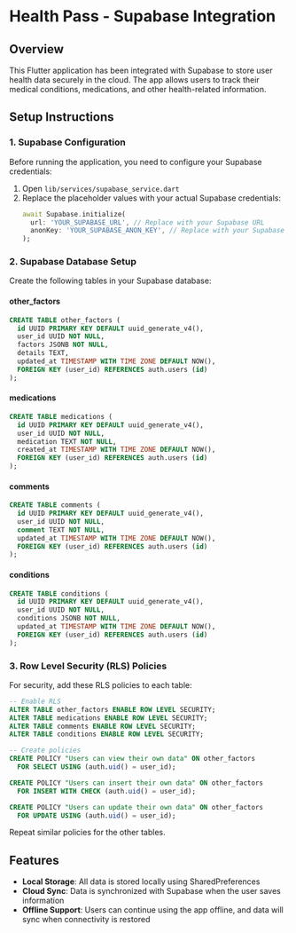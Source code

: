 # Health Pass - Supabase Integration

## Overview
This Flutter application has been integrated with Supabase to store user health data securely in the cloud. The app allows users to track their medical conditions, medications, and other health-related information.

## Setup Instructions

### 1. Supabase Configuration

Before running the application, you need to configure your Supabase credentials:

1. Open `lib/services/supabase_service.dart`
2. Replace the placeholder values with your actual Supabase credentials:
   ```dart
   await Supabase.initialize(
     url: 'YOUR_SUPABASE_URL', // Replace with your Supabase URL
     anonKey: 'YOUR_SUPABASE_ANON_KEY', // Replace with your Supabase anon key
   );
   ```

### 2. Supabase Database Setup

Create the following tables in your Supabase database:

#### other_factors
```sql
CREATE TABLE other_factors (
  id UUID PRIMARY KEY DEFAULT uuid_generate_v4(),
  user_id UUID NOT NULL,
  factors JSONB NOT NULL,
  details TEXT,
  updated_at TIMESTAMP WITH TIME ZONE DEFAULT NOW(),
  FOREIGN KEY (user_id) REFERENCES auth.users (id)
);
```

#### medications
```sql
CREATE TABLE medications (
  id UUID PRIMARY KEY DEFAULT uuid_generate_v4(),
  user_id UUID NOT NULL,
  medication TEXT NOT NULL,
  created_at TIMESTAMP WITH TIME ZONE DEFAULT NOW(),
  FOREIGN KEY (user_id) REFERENCES auth.users (id)
);
```

#### comments
```sql
CREATE TABLE comments (
  id UUID PRIMARY KEY DEFAULT uuid_generate_v4(),
  user_id UUID NOT NULL,
  comment TEXT NOT NULL,
  updated_at TIMESTAMP WITH TIME ZONE DEFAULT NOW(),
  FOREIGN KEY (user_id) REFERENCES auth.users (id)
);
```

#### conditions
```sql
CREATE TABLE conditions (
  id UUID PRIMARY KEY DEFAULT uuid_generate_v4(),
  user_id UUID NOT NULL,
  conditions JSONB NOT NULL,
  updated_at TIMESTAMP WITH TIME ZONE DEFAULT NOW(),
  FOREIGN KEY (user_id) REFERENCES auth.users (id)
);
```

### 3. Row Level Security (RLS) Policies

For security, add these RLS policies to each table:

```sql
-- Enable RLS
ALTER TABLE other_factors ENABLE ROW LEVEL SECURITY;
ALTER TABLE medications ENABLE ROW LEVEL SECURITY;
ALTER TABLE comments ENABLE ROW LEVEL SECURITY;
ALTER TABLE conditions ENABLE ROW LEVEL SECURITY;

-- Create policies
CREATE POLICY "Users can view their own data" ON other_factors
  FOR SELECT USING (auth.uid() = user_id);

CREATE POLICY "Users can insert their own data" ON other_factors
  FOR INSERT WITH CHECK (auth.uid() = user_id);

CREATE POLICY "Users can update their own data" ON other_factors
  FOR UPDATE USING (auth.uid() = user_id);
```

Repeat similar policies for the other tables.

## Features

- **Local Storage**: All data is stored locally using SharedPreferences
- **Cloud Sync**: Data is synchronized with Supabase when the user saves information
- **Offline Support**: Users can continue using the app offline, and data will sync when connectivity is restored
